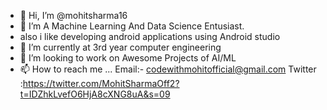 - 👋 Hi, I’m @mohitsharma16
- 👀 I’m A Machine Learning And Data Science Entusiast.
- also i like developing android applications using  Android studio 
- 🌱 I’m currently at 3rd year computer engineering 
- 💞️ I’m looking to work on Awesome Projects of AI/ML
- 📫 How to reach me ...
  Email:- codewithmohitofficial@gmail.com
 Twitter :https://twitter.com/MohitSharmaOff2?t=IDZhkLvefO6HjA8cXNG8uA&s=09
<!---
mohitsharma16/mohitsharma16 is a ✨ special ✨ repository because its `README.md` (this file) appears on your GitHub profile.
You can click the Preview link to take a look at your changes.
--->
